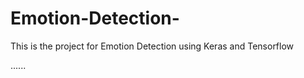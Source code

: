 # Emotion-Detection-
This is the project for Emotion Detection using Keras and Tensorflow



......

